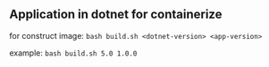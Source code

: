 ## Application in dotnet for containerize
for construct image: 
``bash build.sh <dotnet-version> <app-version>``

example:
``bash build.sh 5.0 1.0.0``